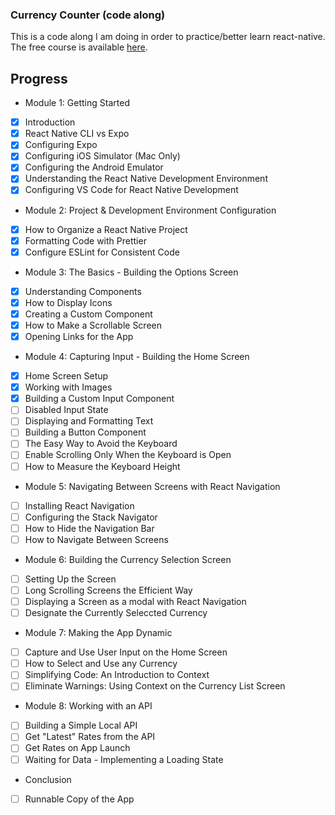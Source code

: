 ### Currency Counter (code along)

This is a code along I am doing in order to practice/better learn react-native.  The free course is available [here](https://learn.reactnativeschool.com/courses/enrolled/175915).

## Progress

* Module 1: Getting Started
- [x] Introduction
- [x] React Native CLI vs Expo
- [x] Configuring Expo
- [x] Configuring iOS Simulator (Mac Only)
- [x] Configuring the Android Emulator
- [x] Understanding the React Native Development Environment
- [x] Configuring VS Code for React Native Development
* Module 2: Project & Development Environment Configuration
- [x] How to Organize a React Native Project
- [x] Formatting Code with Prettier
- [x] Configure ESLint for Consistent Code
* Module 3: The Basics - Building the Options Screen
- [x] Understanding Components
- [x] How to Display Icons
- [x] Creating a Custom Component
- [x] How to Make a Scrollable Screen
- [x] Opening Links for the App
* Module 4: Capturing Input - Building the Home Screen
- [x] Home Screen Setup
- [x] Working with Images
- [x] Building a Custom Input Component
- [ ] Disabled Input State
- [ ] Displaying and Formatting Text
- [ ] Building a Button Component
- [ ] The Easy Way to Avoid the Keyboard
- [ ] Enable Scrolling Only When the Keyboard is Open
- [ ] How to Measure the Keyboard Height
* Module 5: Navigating Between Screens with React Navigation
- [ ] Installing React Navigation
- [ ] Configuring the Stack Navigator
- [ ] How to Hide the Navigation Bar
- [ ] How to Navigate Between Screens
* Module 6: Building the Currency Selection Screen
- [ ] Setting Up the Screen
- [ ] Long Scrolling Screens the Efficient Way
- [ ] Displaying a Screen as a modal with React Navigation
- [ ] Designate the Currently Seleccted Currency
* Module 7: Making the App Dynamic
- [ ] Capture and Use User Input on the Home Screen
- [ ] How to Select and Use any Currency
- [ ] Simplifying Code: An Introduction to Context
- [ ] Eliminate Warnings: Using Context on the Currency List Screen
* Module 8: Working with an API
- [ ] Building a Simple Local API
- [ ] Get "Latest" Rates from the API
- [ ] Get Rates on App Launch
- [ ] Waiting for Data - Implementing a Loading State
* Conclusion
- [ ] Runnable Copy of the App